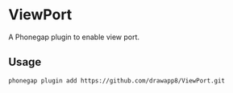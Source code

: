 # ViewPort
A Phonegap plugin to enable view port.

Usage
-------------------------------------------------
```
phonegap plugin add https://github.com/drawapp8/ViewPort.git
```
